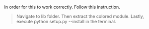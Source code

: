 In order for this to work correctly. Follow 
this instruction.

>Navigate to lib folder. Then extract the colored module. Lastly, execute python setup.py --install in the terminal.
